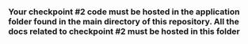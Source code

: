 ### Your checkpoint #2 code must be hosted in the application folder found in the main directory of this repository. All the docs related to checkpoint #2 must be hosted in this folder 
